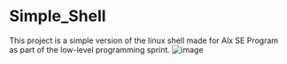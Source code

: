 # Simple_Shell
This project is a simple version of the linux shell made for Alx SE Program as part of the low-level programming sprint.
![image](https://user-images.githubusercontent.com/111004345/200294494-8df23f08-4ed8-433a-9860-e9c87ba88804.png)

